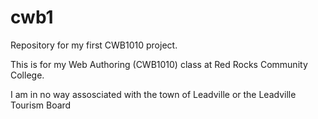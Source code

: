 # cwb1
Repository for my first CWB1010 project.

This is for my Web Authoring (CWB1010) class at Red Rocks Community College.

I am in no way assosciated with the town of Leadville or the Leadville Tourism Board